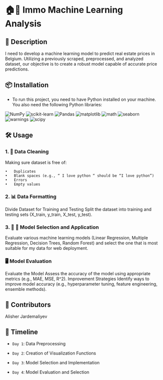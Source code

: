 # 🏠🏢 Immo Machine Learning Analysis


## 📜 Description


I need to develop a machine learning model to predict real estate prices in Belgium. 
Utilizing a previously scraped, preprocessed, and analyzed dataset, our objective is to create a robust model capable
of accurate price predictions.



## 📦 Installation
 
- To run this project, you need to have Python installed on your machine.
  You also need the following Python libraries:

![NumPy](https://img.shields.io/badge/NumPy-013243?style=for-the-badge&logo=numpy&logoColor=white)
![scikit-learn](https://img.shields.io/badge/scikit--learn-F7931E?style=for-the-badge&logo=scikitlearn&logoColor=white)
![Pandas](https://img.shields.io/badge/pandas-150458?style=for-the-badge&logo=pandas&logoColor=white)
![matplotlib](https://alisherjard-deployment-streamlit-app-jpegcx.streamlit.app)
![math](https://alisherjard-deployment-streamlit-app-jpegcx.streamlit.app)
![seaborn](https://alisherjard-deployment-streamlit-app-jpegcx.streamlit.app)
![warnings](https://alisherjard-deployment-streamlit-app-jpegcx.streamlit.app)
![scipy](https://alisherjard-deployment-streamlit-app-jpegcx.streamlit.app)

## 🛠️ Usage
  
### 1. 🧹 Data Cleaning

Making sure dataset is free of:

	•	Duplicates
	•	Blank spaces (e.g., “ I love python “ should be “I love python”)
	•	Errors
	•	Empty values


### 2. 📊 Data Formatting

Divide Dataset for Training and Testing 
Split the dataset into training and testing sets (X_train, y_train, X_test, y_test).


### 3. 🔄 📝 Model Selection and Application
Evaluate various machine learning models (Linear Regression, Multiple Regression, Decision Trees, Random Forest) 
and select the one that is most suitable for my data for web deployment.


### 🖥️ Model Evaluation
Evaluate the Model 
Assess the accuracy of the model using appropriate metrics (e.g., MAE, MSE, R^2). 
Improvement Strategies
Identify ways to improve model accuracy (e.g., hyperparameter tuning, feature engineering, ensemble methods).


## 👥 Contributors

Alisher Jardemaliyev 


## 📅 Timeline

- `Day 1`: Data Preprocessing

- `Day 2`: Creation of Visualization Functions

- `Day 3`: Model Selection and Implementation

- `Day 4`: Model Evaluation and Selection